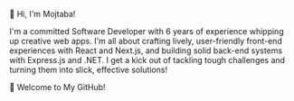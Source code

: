 👋 Hi, I'm Mojtaba!

I'm a committed Software Developer with 6 years of experience whipping up creative web apps.
I'm all about crafting lively, user-friendly front-end experiences with React and Next.js, and building solid back-end systems with Express.js and .NET.
I get a kick out of tackling tough challenges and turning them into slick, effective solutions!

🎉 Welcome to My GitHub!

